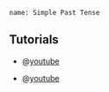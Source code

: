 ```ngMeta
name: Simple Past Tense
```

## Tutorials

- @[youtube](MbGvdowwLEw)


- @[youtube](xYIpvE6BJCQ)
  
  
